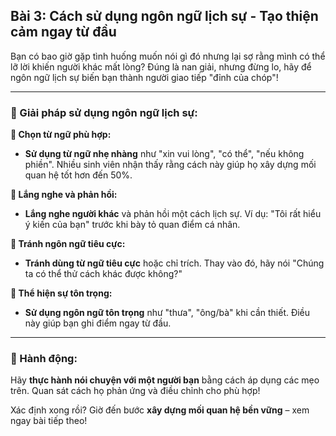 ## Bài 3: Cách sử dụng ngôn ngữ lịch sự - Tạo thiện cảm ngay từ đầu

Bạn có bao giờ gặp tình huống muốn nói gì đó nhưng lại sợ rằng mình có thể lỡ lời khiến người khác mất lòng? Đúng là nan giải, nhưng đừng lo, hãy để ngôn ngữ lịch sự biến bạn thành người giao tiếp "đỉnh của chóp"!

---

### 📌 Giải pháp sử dụng ngôn ngữ lịch sự:

**🔹 Chọn từ ngữ phù hợp:**
- **Sử dụng từ ngữ nhẹ nhàng** như "xin vui lòng", "có thể", "nếu không phiền". Nhiều sinh viên nhận thấy rằng cách này giúp họ xây dựng mối quan hệ tốt hơn đến 50%.

**🔹 Lắng nghe và phản hồi:**
- **Lắng nghe người khác** và phản hồi một cách lịch sự. Ví dụ: "Tôi rất hiểu ý kiến của bạn" trước khi bày tỏ quan điểm cá nhân.

**🔹 Tránh ngôn ngữ tiêu cực:**
- **Tránh dùng từ ngữ tiêu cực** hoặc chỉ trích. Thay vào đó, hãy nói "Chúng ta có thể thử cách khác được không?" 

**🔹 Thể hiện sự tôn trọng:**
- **Sử dụng ngôn ngữ tôn trọng** như "thưa", "ông/bà" khi cần thiết. Điều này giúp bạn ghi điểm ngay từ đầu.

---

### 🚀 Hành động:

Hãy **thực hành nói chuyện với một người bạn** bằng cách áp dụng các mẹo trên. Quan sát cách họ phản ứng và điều chỉnh cho phù hợp!

Xác định xong rồi? Giờ đến bước **xây dựng mối quan hệ bền vững** – xem ngay bài tiếp theo!